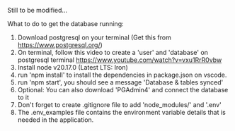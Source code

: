 Still to be modified...

What to do to get the database running:
1. Download postgresql on your terminal (Get this from https://www.postgresql.org/)
2. On terminal, follow this video to create a 'user' and 'database' on postgresql terminal https://www.youtube.com/watch?v=vxu1RrR0vbw 
3. Install node v20.17.0   (Latest LTS: Iron)
4. run 'npm install' to install the dependencies in package.json on vscode.
5. run 'npm start', you should see a message 'Database & tables synced'
6. Optional: You can also download 'PGAdmin4' and connect the database to it
7. Don't forget to create .gitignore file to add 'node_modules/' and '.env'
8. The .env_examples file contains the environment variable details that is needed in the application.
